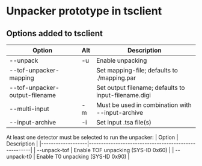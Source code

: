 # Unpacker prototype in tsclient

## Options added to tsclient

| Option                         | Alt | Description                                          |
|--------------------------------|-----|------------------------------------------------------|
| --unpack                       | -u  | Enable unpacking                                     |
| --tof-unpacker-mapping         |     | Set mapping-file; defaults to ./mapping.par          | 
| --tof-unpacker-output-filename |     | Set output filename; defaults to input-filename.digi |
| --multi-input                  | -m  | Must be used in combination with --input-archive     |
| --input-archive                | -i  | Set input .tsa file(s)                               |

At least one detector must be selected to run the unpacker:
| Option            | Description                                          |
|-------------------|------------------------------------------------------|
| --unpack-tof      | Enable TOF unpacking (SYS-ID 0x60)                   |
| --unpack-t0       | Enable T0 unpacking (SYS-ID 0x90)                    |
